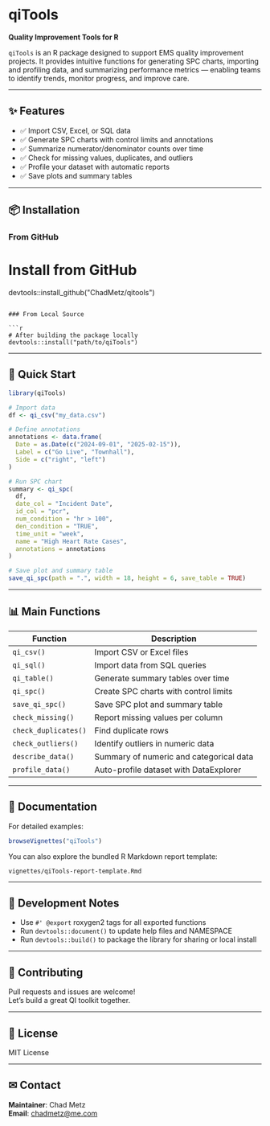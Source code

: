 
# qiTools

**Quality Improvement Tools for R**

`qiTools` is an R package designed to support EMS quality improvement projects. It provides intuitive functions for generating SPC charts, importing and profiling data, and summarizing performance metrics — enabling teams to identify trends, monitor progress, and improve care.

---

## ✨ Features

- ✅ Import CSV, Excel, or SQL data  
- ✅ Generate SPC charts with control limits and annotations  
- ✅ Summarize numerator/denominator counts over time  
- ✅ Check for missing values, duplicates, and outliers  
- ✅ Profile your dataset with automatic reports  
- ✅ Save plots and summary tables  

---

## 📦 Installation

### From GitHub 

# Install from GitHub
devtools::install_github("ChadMetz/qitools")
```

### From Local Source

```r
# After building the package locally
devtools::install("path/to/qiTools")
```

---

## 🚀 Quick Start

```r
library(qiTools)

# Import data
df <- qi_csv("my_data.csv")

# Define annotations
annotations <- data.frame(
  Date = as.Date(c("2024-09-01", "2025-02-15")),
  Label = c("Go Live", "Townhall"),
  Side = c("right", "left")
)

# Run SPC chart
summary <- qi_spc(
  df,
  date_col = "Incident Date",
  id_col = "pcr",
  num_condition = "hr > 100",
  den_condition = "TRUE",
  time_unit = "week",
  name = "High Heart Rate Cases",
  annotations = annotations
)

# Save plot and summary table
save_qi_spc(path = ".", width = 18, height = 6, save_table = TRUE)
```

---

## 📊 Main Functions

| Function            | Description                                |
|---------------------|--------------------------------------------|
| `qi_csv()`          | Import CSV or Excel files                  |
| `qi_sql()`          | Import data from SQL queries               |
| `qi_table()`        | Generate summary tables over time          |
| `qi_spc()`          | Create SPC charts with control limits      |
| `save_qi_spc()`     | Save SPC plot and summary table            |
| `check_missing()`   | Report missing values per column           |
| `check_duplicates()`| Find duplicate rows                        |
| `check_outliers()`  | Identify outliers in numeric data          |
| `describe_data()`   | Summary of numeric and categorical data    |
| `profile_data()`    | Auto-profile dataset with DataExplorer     |

---

## 📑 Documentation

For detailed examples:

```r
browseVignettes("qiTools")
```

You can also explore the bundled R Markdown report template:

```
vignettes/qiTools-report-template.Rmd
```

---

## 🔧 Development Notes

- Use `#' @export` roxygen2 tags for all exported functions  
- Run `devtools::document()` to update help files and NAMESPACE  
- Run `devtools::build()` to package the library for sharing or local install  

---

## 🤝 Contributing

Pull requests and issues are welcome!  
Let’s build a great QI toolkit together.

---

## 📜 License

MIT License

---

## ✉ Contact

**Maintainer**: Chad Metz  
**Email**: chadmetz@me.com
